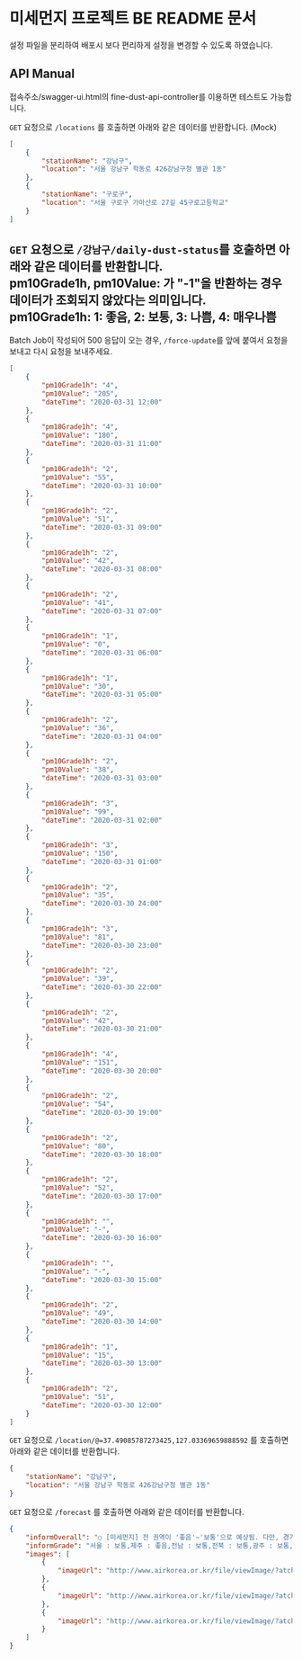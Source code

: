# 미세먼지 프로젝트 BE README 문서

설정 파일을 분리하여 배포시 보다 편리하게 설정을 변경할 수 있도록 하였습니다.

## API Manual

접속주소/swagger-ui.html의 fine-dust-api-controller를 이용하면 테스트도 가능합니다.

`GET` 요청으로 `/locations` 를 호출하면 아래와 같은 데이터를 반환합니다. (Mock)

```json
[
    {
        "stationName": "강남구",
        "location": "서울 강남구 학동로 426강남구청 별관 1동"
    },
    {
        "stationName": "구로구",
        "location": "서울 구로구 가마산로 27길 45구로고등학교"
    }
]
```

`GET` 요청으로 `/강남구/daily-dust-status`를 호출하면 아래와 같은 데이터를 반환합니다.  
pm10Grade1h, pm10Value: 가 "-1"을 반환하는 경우 데이터가 조회되지 않았다는 의미입니다.  
pm10Grade1h: 1: 좋음, 2: 보통, 3: 나쁨, 4: 매우나쁨
---
Batch Job이 작성되어 500 응답이 오는 경우, `/force-update`를 앞에 붙여서 요청을 보내고 다시 요청을 보내주세요.

```json
[
    {
        "pm10Grade1h": "4",
        "pm10Value": "205",
        "dateTime": "2020-03-31 12:00"
    },
    {
        "pm10Grade1h": "4",
        "pm10Value": "180",
        "dateTime": "2020-03-31 11:00"
    },
    {
        "pm10Grade1h": "2",
        "pm10Value": "55",
        "dateTime": "2020-03-31 10:00"
    },
    {
        "pm10Grade1h": "2",
        "pm10Value": "51",
        "dateTime": "2020-03-31 09:00"
    },
    {
        "pm10Grade1h": "2",
        "pm10Value": "42",
        "dateTime": "2020-03-31 08:00"
    },
    {
        "pm10Grade1h": "2",
        "pm10Value": "41",
        "dateTime": "2020-03-31 07:00"
    },
    {
        "pm10Grade1h": "1",
        "pm10Value": "0",
        "dateTime": "2020-03-31 06:00"
    },
    {
        "pm10Grade1h": "1",
        "pm10Value": "30",
        "dateTime": "2020-03-31 05:00"
    },
    {
        "pm10Grade1h": "2",
        "pm10Value": "36",
        "dateTime": "2020-03-31 04:00"
    },
    {
        "pm10Grade1h": "2",
        "pm10Value": "38",
        "dateTime": "2020-03-31 03:00"
    },
    {
        "pm10Grade1h": "3",
        "pm10Value": "99",
        "dateTime": "2020-03-31 02:00"
    },
    {
        "pm10Grade1h": "3",
        "pm10Value": "150",
        "dateTime": "2020-03-31 01:00"
    },
    {
        "pm10Grade1h": "2",
        "pm10Value": "35",
        "dateTime": "2020-03-30 24:00"
    },
    {
        "pm10Grade1h": "3",
        "pm10Value": "81",
        "dateTime": "2020-03-30 23:00"
    },
    {
        "pm10Grade1h": "2",
        "pm10Value": "39",
        "dateTime": "2020-03-30 22:00"
    },
    {
        "pm10Grade1h": "2",
        "pm10Value": "42",
        "dateTime": "2020-03-30 21:00"
    },
    {
        "pm10Grade1h": "4",
        "pm10Value": "151",
        "dateTime": "2020-03-30 20:00"
    },
    {
        "pm10Grade1h": "2",
        "pm10Value": "54",
        "dateTime": "2020-03-30 19:00"
    },
    {
        "pm10Grade1h": "2",
        "pm10Value": "80",
        "dateTime": "2020-03-30 18:00"
    },
    {
        "pm10Grade1h": "2",
        "pm10Value": "52",
        "dateTime": "2020-03-30 17:00"
    },
    {
        "pm10Grade1h": "",
        "pm10Value": "-",
        "dateTime": "2020-03-30 16:00"
    },
    {
        "pm10Grade1h": "",
        "pm10Value": "-",
        "dateTime": "2020-03-30 15:00"
    },
    {
        "pm10Grade1h": "2",
        "pm10Value": "49",
        "dateTime": "2020-03-30 14:00"
    },
    {
        "pm10Grade1h": "1",
        "pm10Value": "15",
        "dateTime": "2020-03-30 13:00"
    },
    {
        "pm10Grade1h": "2",
        "pm10Value": "51",
        "dateTime": "2020-03-30 12:00"
    }
]
```

`GET` 요청으로 `/location/@=37.49085787273425,127.03369659888592` 를 호출하면 아래와 같은 데이터를 반환합니다.

```json
{
    "stationName": "강남구",
    "location": "서울 강남구 학동로 426강남구청 별관 1동"
}
```

`GET` 요청으로 `/forecast` 를 호출하면 아래와 같은 데이터를 반환합니다.

```json
{
    "informOverall": "○ [미세먼지] 전 권역이 '좋음'∼'보통'으로 예상됨. 다만, 경기남부·충청권은 오전에 일시적으로 '나쁨' 수준일 것으로 예상됨.",
    "informGrade": "서울 : 보통,제주 : 좋음,전남 : 보통,전북 : 보통,광주 : 보통,경남 : 좋음,경북 : 좋음,울산 : 좋음,대구 : 좋음,부산 : 좋음,충남 : 보통,충북 : 보통,세종 : 보통,대전 : 보통,영동 : 좋음,영서 : 보통,경기남부 : 보통,경기북부 : 보통,인천 : 보통",
    "images": [
        {
            "imageUrl": "http://www.airkorea.or.kr/file/viewImage/?atch_id=138845"
        },
        {
            "imageUrl": "http://www.airkorea.or.kr/file/viewImage/?atch_id=138846"
        },
        {
            "imageUrl": "http://www.airkorea.or.kr/file/viewImage/?atch_id=138847"
        }
    ]
}
```

